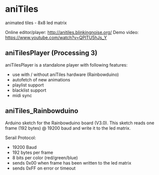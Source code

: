 # aniTiles
animated tiles - 8x8 led matrix

Online editor/player: http://anitiles.blinkingnoise.org/
Demo video: https://www.youtube.com/watch?v=QPlTU5hJs_Y


## aniTilesPlayer (Processing 3)
aniTilesPlayer is a standalone player with following features: 
 - use with / without aniTiles hardware (Rainbowduino)
 - autofetch of new animations
 - playlist support
 - blacklist support
 - midi sync

 ## aniTiles_Rainbowduino
 Arduino sketch for the Rainbowduino board (V3.0).
 This sketch reads one frame (192 bytes) @ 19200 baud and write it to the led matrix.
 
 Serail Protocol:
 - 19200 Baud
 - 192 bytes per frame
 - 8 bits per color (red/green/blue)
 - sends 0x00 when frame has been written to the led matrix
 - sends 0xFF on error or timeout
